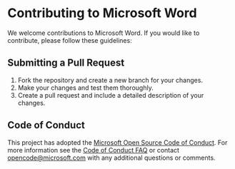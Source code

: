 # Contributing to Microsoft Word

We welcome contributions to Microsoft Word. If you would like to contribute, please follow these guidelines:

## Submitting a Pull Request

1. Fork the repository and create a new branch for your changes.
2. Make your changes and test them thoroughly.
3. Create a pull request and include a detailed description of your changes.

## Code of Conduct

This project has adopted the [Microsoft Open Source Code of Conduct](https://opensource.microsoft.com/codeofconduct/). For more information see the [Code of Conduct FAQ](https://opensource.microsoft.com/codeofconduct/faq/) or contact [opencode@microsoft.com](mailto:opencode@microsoft.com) with any additional questions or comments.
